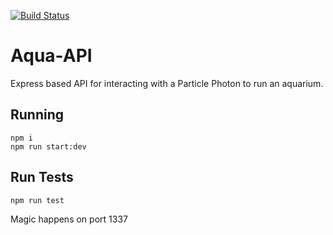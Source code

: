[![Build Status](https://travis-ci.org/jcarpe/aqua-particle.svg?branch=master)](https://travis-ci.org/jcarpe/aqua-particle)

# Aqua-API
Express based API for interacting with a Particle Photon to run an aquarium.

## Running
```
npm i
npm run start:dev
```

## Run Tests
```
npm run test
```

Magic happens on port 1337